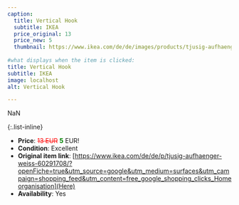 ```yaml
---
caption:
  title: Vertical Hook
  subtitle: IKEA
  price_original: 13
  price_new: 5
  thumbnail: https://www.ikea.com/de/de/images/products/tjusig-aufhaenger-weiss__0710541_pe727624_s5.jpg
  
#what displays when the item is clicked:
title: Vertical Hook
subtitle: IKEA
image: localhost
alt: Vertical Hook

---
```

NaN

{:.list-inline} 
- **Price**: <span style="color:red"><del>13 EUR</del></span> <span style="color:green">**5**</span> EUR!
- **Condition**: Excellent
- **Original item link**: [https://www.ikea.com/de/de/p/tjusig-aufhaenger-weiss-60291708/?openFiche=true&utm_source=google&utm_medium=surfaces&utm_campaign=shopping_feed&utm_content=free_google_shopping_clicks_Homeorganisation](Here)
- **Availability**: Yes
